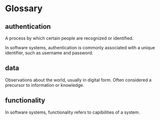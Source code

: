 # Glossary

## authentication
A process by which certain people are recognized or identified. 

In software systems, authentication is commonly associated with a unique identifier, such as username and password.

## data
Observations about the world, usually in digital form.  Often considered a precursor to information or knowledge.

## functionality
In software systems, functionality refers to capibilities of a system.